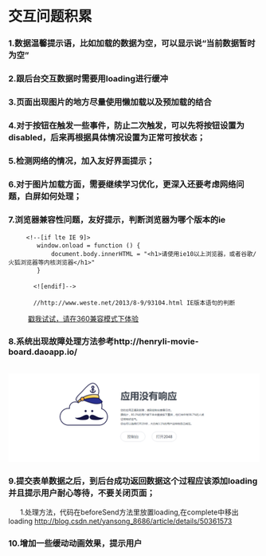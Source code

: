 # 交互问题积累
### 1.数据温馨提示语，比如加载的数据为空，可以显示说“当前数据暂时为空”
### 2.跟后台交互数据时需要用loading进行缓冲
### 3.页面出现图片的地方尽量使用懒加载以及预加载的结合
### 4.对于按钮在触发一些事件，防止二次触发，可以先将按钮设置为disabled，后来再根据具体情况设置为正常可按状态；
### 5.检测网络的情况，加入友好界面提示；
### 6.对于图片加载方面，需要继续学习优化，更深入还要考虑网络问题，白屏如何处理；
### 7.浏览器兼容性问题，友好提示，判断浏览器为哪个版本的ie
         <!--[if lte IE 9]>
            window.onload = function () {
                document.body.innerHTML = "<h1>请使用ie10以上浏览器，或者谷歌/火狐浏览器等内核浏览器</h1>"
            }
          
           <![endif]-->
           
           //http://www.weste.net/2013/8-9/93104.html IE版本语句的判断
           
           [戳我试试，请在360兼容模式下体验](http://nobrokenboy.me/someDemos/htmlTips/IETips.html)
         
         
### 8.系统出现故障处理方法参考http://henryli-movie-board.daoapp.io/
      ![截图](https://github.com/nobrokenboy/Micro-Interaction/blob/master/QQ%E6%88%AA%E5%9B%BE20170725150313.png)
      
### 9.提交表单数据之后，到后台成功返回数据这个过程应该添加loading并且提示用户耐心等待，不要关闭页面；
       1.处理方法，代码在beforeSend方法里放置loading,在complete中移出loading
       http://blog.csdn.net/yansong_8686/article/details/50361573
### 10.增加一些缓动动画效果，提示用户
      


         
           
